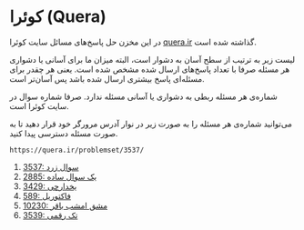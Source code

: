 # کوئرا (Quera)

در این مخزن حل پاسخ‌های مسائل سایت کوئرا
[quera.ir](https://quera.ir/)
گذاشته شده است.

لیست زیر به ترتیب از سطح آسان به دشوار است،
البته میزان ما برای آسانی یا دشواری هر مسئله صرفا
با تعداد پاسخ‌های ارسال شده مشخص شده است.
یعنی هر چقدر برای مسئله‌ای پاسخ بیشتری ارسال شده باشد پس آسان‌تر است.

شماره‌ی هر مسئله ربطی به دشواری یا آسانی مسئله ندارد.
صرفا شماره سوال در سایت کوئرا است.

می‌توانید شماره‌ی هر مسئله را به صورت زیر در نوار آدرس مرورگر خود
قرار دهید تا به صورت مسئله دسترسی پیدا کنید.

```
https://quera.ir/problemset/3537/
```

1. [3537: سوال زرد](https://quera.ir/problemset/3537/)
1. [2885: یک سوال ساده](https://quera.ir/problemset/2885/)
1. [3429: یخدارچی](https://quera.ir/problemset/3429/)
1. [589: فاکتوریل](https://quera.ir/problemset/589/)
1. [10230: مشق امشب باقر](https://quera.ir/problemset/10230/)
1. [3539: تک رقمی](https://quera.ir/problemset/3539/)
